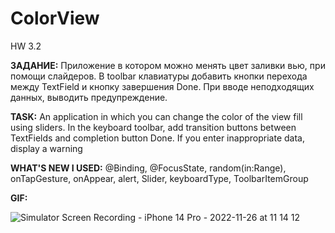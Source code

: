 # ColorView
HW 3.2

**ЗАДАНИЕ:** Приложение в котором можно менять цвет заливки вью, при помощи слайдеров. 
            В toolbar клавиатуры добавить кнопки перехода между TextField и кнопку завершения Done.
            При вводе неподходящих данных, выводить предупреждение.

**TASK:** An application in which you can change the color of the view fill using sliders. 
          In the keyboard toolbar, add transition buttons between TextFields and completion button Done.
          If you enter inappropriate data, display a warning

**WHAT'S NEW I USED:** @Binding, @FocusState, random(in:Range), onTapGesture, onAppear, alert, Slider, keyboardType, ToolbarItemGroup

**GIF:**

![Simulator Screen Recording - iPhone 14 Pro - 2022-11-26 at 11 14 12](https://user-images.githubusercontent.com/97275239/204071956-4b247c84-fe0e-48ff-b4af-8824d8dbe631.gif)
